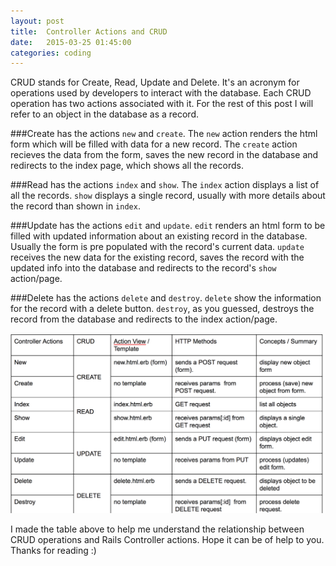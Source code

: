 ```yaml
---
layout: post
title:  Controller Actions and CRUD
date:   2015-03-25 01:45:00
categories: coding
---
```


CRUD stands for Create, Read, Update and Delete. It's an acronym for operations used by developers to interact with the database. Each CRUD operation has two actions associated with it. For the rest of this post I will refer to an object in the database as a record. 

###Create 
has the actions `new` and `create`. The `new` action renders the html form which will be filled with data for a new record. The `create` action recieves the data from the form, saves the new record in the database and redirects to the index page, which shows all the records.

###Read 
has the actions `index` and `show`. The `index` action displays a list of all the records. `show` displays a single record, usually with more details about the record than shown in `index`.

###Update
has the actions `edit` and `update`. `edit` renders an html form to be filled with updated information about an existing record in the database. Usually the form is pre populated with the record's current data. `update` receives the new data for the existing record, saves the record with the updated info into the database and redirects to the record's `show` action/page.

###Delete
has the actions `delete` and `destroy`. `delete` show the information for the record with a delete button. `destroy`, as you guessed, destroys the record from the database and redirects to the index action/page.

<img src="/img/crud.png">


I made the table above to help me understand the relationship between CRUD operations and Rails Controller actions. Hope it can be of help to you. Thanks for reading :)